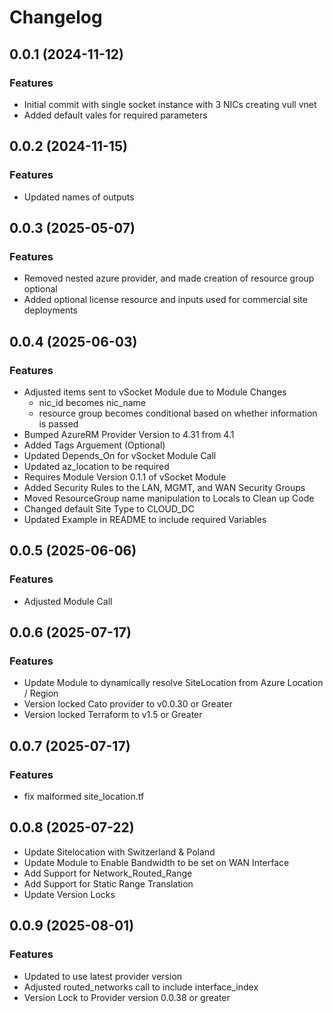 # Changelog

## 0.0.1 (2024-11-12)

### Features
- Initial commit with single socket instance with 3 NICs creating vull vnet
- Added default vales for required parameters

## 0.0.2 (2024-11-15)

### Features
- Updated names of outputs

## 0.0.3 (2025-05-07)

### Features
- Removed nested azure provider, and made creation of resource group optional
- Added optional license resource and inputs used for commercial site deployments

## 0.0.4 (2025-06-03)

### Features
- Adjusted items sent to vSocket Module due to Module Changes 
  - nic_id becomes nic_name
  - resource group becomes conditional based on whether information is passed 
- Bumped AzureRM Provider Version to 4.31 from 4.1 
- Added Tags Arguement (Optional)
- Updated Depends_On for vSocket Module Call
- Updated az_location to be required
- Requires Module Version 0.1.1 of vSocket Module
- Added Security Rules to the LAN, MGMT, and WAN Security Groups 
- Moved ResourceGroup name manipulation to Locals to Clean up Code 
- Changed default Site Type to CLOUD_DC
- Updated Example in README to include required Variables

## 0.0.5 (2025-06-06)

### Features
- Adjusted Module Call

## 0.0.6 (2025-07-17)

### Features 
- Update Module to dynamically resolve SiteLocation from Azure Location / Region 
- Version locked Cato provider to v0.0.30 or Greater 
- Version locked Terraform to v1.5 or Greater 

## 0.0.7 (2025-07-17)

### Features 
 - fix malformed site_location.tf

## 0.0.8 (2025-07-22)
- Update Sitelocation with Switzerland & Poland
- Update Module to Enable Bandwidth to be set on WAN Interface 
- Add Support for Network_Routed_Range 
- Add Support for Static Range Translation
- Update Version Locks 

## 0.0.9 (2025-08-01)

### Features
 - Updated to use latest provider version 
  - Adjusted routed_networks call to include interface_index 
 - Version Lock to Provider version 0.0.38 or greater